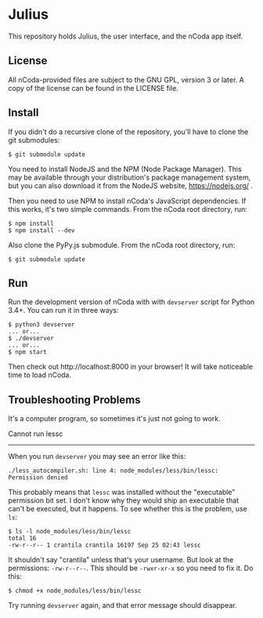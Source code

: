 Julius
======

This repository holds Julius, the user interface, and the nCoda app itself.

License
-------

All nCoda-provided files are subject to the GNU GPL, version 3 or later. A copy of the license can
be found in the LICENSE file.

Install
-------

If you didn't do a recursive clone of the repository, you'll have to clone the git submodules:

    $ git submodule update

You need to install NodeJS and the NPM (Node Package Manager). This may be available through your
distribution's package management system, but you can also download it from the NodeJS website,
https://nodejs.org/ .

Then you need to use NPM to install nCoda's JavaScript dependencies. If this works, it's two simple
commands. From the nCoda root directory, run:

    $ npm install
    $ npm install --dev

Also clone the PyPy.js submodule. From the nCoda root directory, run:

    $ git submodule update

Run
---

Run the development version of nCoda with with ``devserver`` script for Python 3.4+. You can run it
in three ways:

    $ python3 devserver
    ... or...
    $ ./devserver
    ... or...
    $ npm start

Then check out http://localhost:8000 in your browser! It will take noticeable time to load nCoda.

Troubleshooting Problems
------------------------

It's a computer program, so sometimes it's just not going to work.

Cannot run lessc
****************

When you run ``devserver`` you may see an error like this:

    ./less_autocompiler.sh: line 4: node_modules/less/bin/lessc: Permission denied

This probably means that ``lessc`` was installed without the "executable" permission bit set. I don't
know why they would ship an executable that can't be executed, but it happens. To see whether this
is the problem, use ``ls``:

    $ ls -l node_modules/less/bin/lessc
    total 16
    -rw-r--r-- 1 crantila crantila 16197 Sep 25 02:43 lessc

It shouldn't say "crantila" unless that's your username. But look at the permissions: ``-rw-r--r--``.
This should be ``-rwxr-xr-x`` so you need to fix it. Do this:

    $ chmod +x node_modules/less/bin/lessc

Try running ``devserver`` again, and that error message should disappear.
